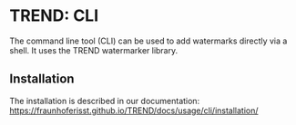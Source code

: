 # TREND: CLI

The command line tool (CLI) can be used to add watermarks directly via a shell. It uses the TREND
watermarker library.

## Installation

The installation is described in our documentation:
https://fraunhoferisst.github.io/TREND/docs/usage/cli/installation/
